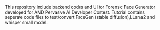 This repository include backend codes and UI for Forensic Face Generator developed for AMD Pervasive AI Developer Contest. Tutorial contains seperate code files to test/convert FaceGen (stable diffusion),LLama2 and whisper small model.
